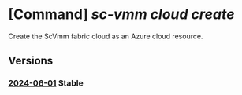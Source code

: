 # [Command] _sc-vmm cloud create_

Create the ScVmm fabric cloud as an Azure cloud resource.

## Versions

### [2024-06-01](/Resources/mgmt-plane/L3N1YnNjcmlwdGlvbnMve30vcmVzb3VyY2Vncm91cHMve30vcHJvdmlkZXJzL21pY3Jvc29mdC5zY3ZtbS9jbG91ZHMve30=/2024-06-01.xml) **Stable**

<!-- mgmt-plane /subscriptions/{}/resourcegroups/{}/providers/microsoft.scvmm/clouds/{} 2024-06-01 -->
